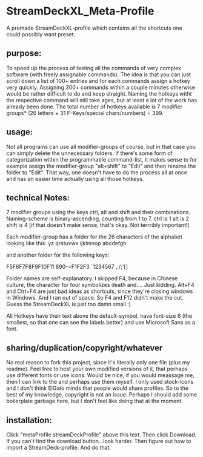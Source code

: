 # StreamDeckXL_Meta-Profile
A premade StreamDeckXL-profile which contains all the shortcuts one could possibly want preset.

## purpose:
To speed up the process of testing all the commands of very complex software (with freely assignable commands).
The idea is that you can just scroll down a list of 100+ entries and for each commands assign a hotkey very quickly.
Assigning 300+ commands within a couple minutes otherwise would be rather difficult to do and keep straight.
Naming the hotkeys witht the respective command will still take ages, but at least a lot of the work has already been done.
The total number of hotkeys available is 7 modifier groups* (26 letters + 31 F-Keys/special chars/numbers) = 399.

## usage:

Not all programs can use all modifier-groups of course, but in that case you can simply delete the unnecessary folders.
If there's some form of categorization within the programmable command-list, it makes sense to for example assign the modifier-group "alt+shift" to "Edit" and then rename the folder to "Edit".
That way, one doesn't have to do the process all at once and has an easier time actually using all those hotkeys.

## technical Notes:

7 modifier groups using the keys ctrl, alt and shift and their combinations.
Naming-scheme is binary-ascending, counting from 1 to 7.
ctrl is 1
alt is 2
shift is 4
[if that doesn't make sense, that's okay. Not terrribly important!]

Each modifier-group has a folder for the 26 characters of the alphabet looking like this:
      yz
qrstuvwx
ijklmnop
abcdefgh

and another folder for the following keys:

F5F6F7F8F9F10F11
890-=F1F2F3
`1234567
,./;'\[]

Folder names are self-explanatory.
I skipped F4, because in Chinese culture, the character for four symbolizes death and....
Just kidding. Alt+F4 and Ctrl+F4 are just bad ideas as shortcuts, since they're closing windows in Windows.
And I ran out of space. So F4 and F12 didn't make the cut.
Guess the StreamDeckXL is just too damn small :)

All Hotkeys have their text above the default-symbol, have font-size 6 (the smallest, so that one can see the labels better)
and use Microsoft Sans as a font.

## sharing/duplication/copyright/whatever

No real reason to fork this project, since it's literally only one file (plus my readme).
Feel free to host your own modified versions of it, that perhaps use different fonts or use icons.
Would be nice, if you would meassage me, then I can link to the and perhaps use them myself.
I only used stock-icons and I don't think ElGato minds that people would share profiles.
So to the best of my knowledge, copyright is not an issue.
Perhaps I should add some boilerplate garbage here, but I don't feel like doing that at the moment.

## installation:

Click "metaProfile.streamDeckProfile" above this text. Then click Download.
If you can't find the download button...look harder.
Then figure out how to import a StreamDeck-profile. And do that.
